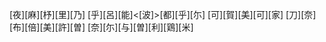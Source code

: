 [夜][麻][杼][里][乃] [乎][呂][能]<[波]>[都][乎][尓] [可][賀][美][可][家] [刀][奈][布][倍][美][許][曽] [奈][尓][与][曽][利][鶏][米]
